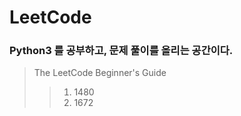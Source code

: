 # LeetCode

### Python3 를 공부하고, 문제 풀이를 올리는 공간이다.
> The LeetCode Beginner's Guide 
>> 1. 1480
>> 2. 1672
